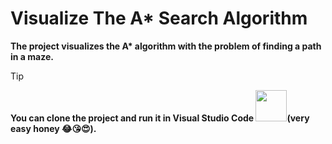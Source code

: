 # Visualize The A* Search Algorithm  

**The project visualizes the A\* algorithm with the problem of finding a path in a maze.**

> [!Tip]
> **You can clone the project and run it in Visual Studio Code <img src="https://upload.wikimedia.org/wikipedia/commons/thumb/9/9a/Visual_Studio_Code_1.35_icon.svg/768px-Visual_Studio_Code_1.35_icon.svg.png" width="50" height="50" />(very easy honey 😂😘😍).**




